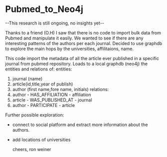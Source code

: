 # Pubmed_to_Neo4j

--This research is still ongoing, no insights yet--

Thanks to a friend (O.H) I saw that there is no code to import bulk data from Pubmed and manipulate it easily.
We wanted to see if there are any interesting patterns of the authors per each journal.
Decided to use graphdb to explore the main hops by the universities, affilitaions, name.

This code import the metadata of all the article ever published in a specific journal from pubmed repository.
Loads to a local graphdb (neo4j) the entities and relations of:
entities:
  1. journal (name)
  2. article(id,title,year of publish)
  3. author (first name,fore name, initials)
relations:
  1. author - HAS_AFFILIATION - affiliation
  2. article - WAS_PUBLISHED_AT - journal
  3. author - PARTICIPATE - article
  
Further possible exploration:
- connect to social platform and extract more information about the authors.
- add locations of universities

  cheers,
  ron weiner
